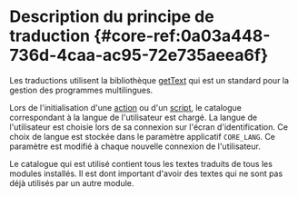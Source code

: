 # Description du principe de traduction {#core-ref:0a03a448-736d-4caa-ac95-72e735aeea6f}

Les traductions utilisent la bibliothèque [getText][wikiGettext] qui est un
standard pour la gestion des programmes multilingues.

Lors de l'initialisation d'une [action][actions] ou d'un [script][wsh], le
catalogue correspondant à la langue de l'utilisateur est chargé. La langue de
l'utilisateur est choisie lors de sa connexion sur l'écran d'identification. Ce
choix de langue est stockée dans le paramètre applicatif `CORE_LANG`. Ce
paramètre est modifié à chaque nouvelle connexion de l'utilisateur.

Le catalogue qui est utilisé contient tous les textes traduits de tous les
modules installés. Il est dont important d'avoir des textes qui ne sont pas déjà
utilisés par un autre module.


<!-- link -->
[wikiGettext]:       http://fr.wikipedia.org/wiki/GNU_gettext "Gettext sur Wikipédia"
[phpGettext]:        http://www.php.net/manual/fr/function.gettext.php "gettext sur php.net"
[actions]:           #core-ref:e67d8aeb-939c-46e3-9be8-6fc3ba75ebc2 "Action Dynacase"
[wsh]:               #core-ref:4df1314f-9fdd-4a7f-af37-a18cc39f3505 "Script Dynacase"
[gencatalog]:        #core-ref:2c163f00-8e94-4736-86f2-bb51352c52aa
[pgettext]:          http://www.gnu.org/software/gettext/manual/html_node/Contexts.html "Contexte dans gettext"
[ngettext]:          http://www.php.net/manual/fr/function.ngettext.php "ngettext sur php.net"
[layout]:           #core-ref:5f4a2f4b-9ceb-42db-8ac1-2a7baa621ce2
[xgettext]:         http://www.gnu.org/software/gettext/manual/html_node/xgettext-Invocation.htm "xgettext reference"
[famdecl]:          #core-ref:cfc7f53b-7982-431e-a04b-7b54eddf4a75
[gettextutil]:      http://www.gnu.org/software/gettext/manual/html_node/index.html#Top